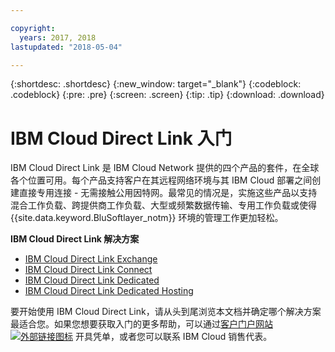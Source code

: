 ```yaml
---

copyright:
  years: 2017, 2018
lastupdated: "2018-05-04"

---
```


{:shortdesc: .shortdesc}
{:new_window: target="_blank"}
{:codeblock: .codeblock}
{:pre: .pre}
{:screen: .screen}
{:tip: .tip}
{:download: .download}

# IBM Cloud Direct Link 入门

IBM Cloud Direct Link 是 IBM Cloud Network 提供的四个产品的套件，在全球各个位置可用。每个产品支持客户在其远程网络环境与其 IBM Cloud 部署之间创建直接专用连接 - 无需接触公用因特网。最常见的情况是，实施这些产品以支持混合工作负载、跨提供商工作负载、大型或频繁数据传输、专用工作负载或使得 {{site.data.keyword.BluSoftlayer_notm}} 环境的管理工作更加轻松。

**IBM Cloud Direct Link 解决方案**

 * [IBM Cloud Direct Link Exchange](about.html#the-direct-link-cloud-exchange-solution)
 * [IBM Cloud Direct Link Connect](about.html#the-direct-link-connect-solution)
 * [IBM Cloud Direct Link Dedicated](about.html#the-direct-link-dedicated-solution)
 * [IBM Cloud Direct Link Dedicated Hosting](about.html#the-direct-dedicated-hosting-solution)

要开始使用 IBM Cloud Direct Link，请从头到尾浏览本文档并确定哪个解决方案最适合您。如果您想要获取入门的更多帮助，可以通过[客户门户网站 ![外部链接图标](../../icons/launch-glyph.svg "外部链接图标")](https://control.softlayer.com/) 开具凭单，或者您可以联系 IBM Cloud 销售代表。
